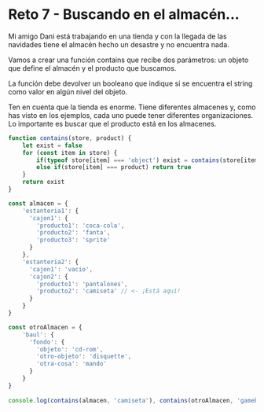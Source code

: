 # Reto 7 - Buscando en el almacén...

Mi amigo Dani está trabajando en una tienda y con la llegada de las navidades tiene el almacén hecho un desastre y no encuentra nada.

Vamos a crear una función contains que recibe dos parámetros: un objeto que define el almacén y el producto que buscamos.

La función debe devolver un booleano que indique si se encuentra el string como valor en algún nivel del objeto.

Ten en cuenta que la tienda es enorme. Tiene diferentes almacenes y, como has visto en los ejemplos, cada uno puede tener diferentes organizaciones.
Lo importante es buscar que el producto está en los almacenes.

```jsx harmony
function contains(store, product) {
    let exist = false
    for (const item in store) {
        if(typeof store[item] === 'object') exist = contains(store[item], product)
        else if(store[item] === product) return true 
    }
    return exist
}

const almacen = {
    'estanteria1': {
      'cajon1': {
        'producto1': 'coca-cola',
        'producto2': 'fanta',
        'producto3': 'sprite'
      }
    },
    'estanteria2': {
      'cajon1': 'vacio',
      'cajon2': {
        'producto1': 'pantalones',
        'producto2': 'camiseta' // <- ¡Está aquí!
      }
    }
}

const otroAlmacen = {
    'baul': {
      'fondo': {
        'objeto': 'cd-rom',
        'otro-objeto': 'disquette',
        'otra-cosa': 'mando'
      }
    }
}
              
console.log(contains(almacen, 'camiseta'), contains(otroAlmacen, 'gameboy')) 
```